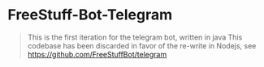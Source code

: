 
# FreeStuff-Bot-Telegram

> This is the first iteration for the telegram bot, written in java
> This codebase has been discarded in favor of the re-write in Nodejs, see https://github.com/FreeStuffBot/telegram
